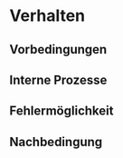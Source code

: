 # Verhalten

## Vorbedingungen
[//]: # (Vorbedingungen: Was muss gegeben sein, damit das SUI funktioniert?)

[//]: # (Welche Funktion repräsentiert das SUI, wie interagiert es mit anderen?)
[//]: # (Fahrstuhl fahren)

## Interne Prozesse
[//]: # (Internen Prozesse: Welche Prozesse laufen in dem SUI ab?)

## Fehlermöglichkeit
[//]: # (Fehlermöglichkeit: Was kann schief gehen in dem Verhalten des SUIs, wie ist darauf zu reagieren?)
[//]: # (Das nicht alle Menschen bis zum Tagesende bedient wurden)

## Nachbedingung
[//]: # (Nachbedingung: Was ist bekannt, wenn die Simulation beendet ist?)
[//]: # (Haus ist leer)